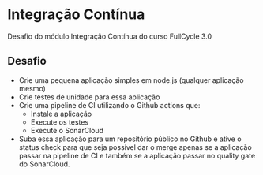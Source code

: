 # Integração Contínua

Desafio do módulo Integração Contínua do curso FullCycle 3.0

## Desafio
- Crie uma pequena aplicação simples em node.js (qualquer aplicação mesmo)
- Crie testes de unidade para essa aplicação
- Crie uma pipeline de CI utilizando o Github actions que:
    - Instale a aplicação
    -  Execute os testes
    - Execute o SonarCloud
- Suba essa aplicação para um repositório público no Github e ative o status check para que seja possível dar o merge apenas se a aplicação passar na pipeline de CI e também se a aplicação passar no quality gate do SonarCloud.